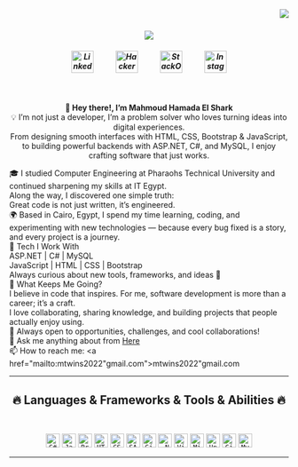 <img align="right" src="https://visitor-badge.laobi.icu/badge?page_id=zumrudu-anka.zumrudu-anka">

<h1 align="center">
<a href="https://git.io/typing-svg">
  <img src="https://readme-typing-svg.demolab.com?font=Fira+Code&pause=1000&color=36BCF7&center=true&vCenter=true&width=500&lines=Hello%2C+There!+%F0%9F%91%8B;I'm+Mahmoud+Hamada+El+Shark;Full-Stack+ASP.NET+Developer;Computer+Engineer+%7C+Problem+Solver;Nice+to+meet+you!">
</a>

</h1>

<h5 align="center">
<p align="center" style="
    display: flex;
    justify-content: center;
    align-items: center;
    gap: 40px;
">
  <!-- LinkedIn (devicon) -->
  <a href="https://www.linkedin.com/in/mahmoud-hamada-67a2332b9/" target="_blank">
    <img src="https://cdn.jsdelivr.net/gh/devicons/devicon/icons/linkedin/linkedin-original.svg" alt="LinkedIn" width="40" />
  </a>

  <!-- HackerRank (Simple Icons CDN) -->
  <a href="https://www.hackerrank.com/profile/mtwins2022" target="_blank">
    <img src="https://cdn.simpleicons.org/hackerrank/00EA64" alt="HackerRank" width="40" />
  </a>

  <!-- StackOverflow (devicon) -->
  <a href="https://stackoverflow.com/users/12578260/osman-durdag" target="_blank">
    <img src="https://cdn.jsdelivr.net/gh/devicons/devicon/icons/stackoverflow/stackoverflow-original.svg" alt="StackOverflow" width="40" />
  </a>

  <!-- Instagram (Simple Icons CDN) -->
  <a href="https://www.instagram.com/twinss.ts/" target="_blank">
    <img src="https://cdn.simpleicons.org/instagram/E4405F" alt="Instagram" width="40" />
  </a>
</p>



</h5>
<br>
<p align="center">
<strong> 👋 Hey there!, I’m Mahmoud Hamada El Shark </strong> 
<br/>
💡 I’m not just a developer, I’m a problem solver who loves turning ideas into digital experiences.<br/>
  From designing smooth interfaces with HTML, CSS, Bootstrap & JavaScript, to building powerful backends with ASP.NET, C#, and MySQL, I enjoy crafting software that just works.
  <br>

🎓 I studied Computer Engineering at  Pharaohs Technical University and continued sharpening my skills at IT  Egypt.
<br/>
Along the way, I discovered one simple truth:
<br/>
Great code is not just written, it’s engineered.
<br/>
🌍 Based in Cairo, Egypt, I spend my time learning, coding, and experimenting with new technologies — because every bug fixed is a story, and every project is a journey.
<br/>
🔧 Tech I Work With
<br/>
ASP.NET | C# | MySQL
<br/>
JavaScript | HTML | CSS | Bootstrap
<br/>
Always curious about new tools, frameworks, and ideas 💭
<br/>
🚀 What Keeps Me Going?
<br/>
I believe in code that inspires. For me, software development is more than a career; it’s a craft.
<br/>
I love collaborating, sharing knowledge, and building projects that people actually enjoy using.
<br/>
📩 Always open to opportunities, challenges, and cool collaborations!
  <br>
  💬 Ask me anything about from <a href="https://github.com/SharkTechCo/SharkTechCo/issues" title="Issues">Here</a>
  <br>
  📫 How to reach me: <a href="mailto:mtwins2022"gmail.com">mtwins2022"gmail.com</a>
</p>

<hr>
<h2 align="center">🔥 Languages & Frameworks & Tools & Abilities 🔥</h2>
<br>
<p align="center">
<code><img title="C#" height="25" src="https://cdn.jsdelivr.net/gh/devicons/devicon/icons/csharp/csharp-original.svg"></code>
<code><img title="Javascript" height="25" src="https://cdn.jsdelivr.net/gh/devicons/devicon/icons/javascript/javascript-original.svg"></code>
<code><img title="Problem Solving" height="25" src="https://img.icons8.com/?size=512&id=63307&format=png"></code>
<code><img title="HTML5" height="25" src="https://cdn.jsdelivr.net/gh/devicons/devicon/icons/html5/html5-original.svg"></code>
<code><img title="CSS" height="25" src="https://cdn.jsdelivr.net/gh/devicons/devicon/icons/css3/css3-original.svg"></code>
<code><img title="SASS" height="25" src="https://cdn.jsdelivr.net/gh/devicons/devicon/icons/sass/sass-original.svg"></code>
<code><img title="Git" height="25" src="https://cdn.jsdelivr.net/gh/devicons/devicon/icons/git/git-original.svg"></code>
<code><img title=".NET Core" height="25" src="https://cdn.jsdelivr.net/gh/devicons/devicon/icons/dotnetcore/dotnetcore-original.svg"></code>
<code><img title="Visual Studio Code" height="25" src="https://cdn.jsdelivr.net/gh/devicons/devicon/icons/vscode/vscode-original.svg"></code>
<code><img title="Microsoft Visual Studio" height="25" src="https://cdn.jsdelivr.net/gh/devicons/devicon/icons/visualstudio/visualstudio-plain.svg"></code>
<code><img title="Unity" height="25" src="https://cdn.jsdelivr.net/gh/devicons/devicon/icons/unity/unity-original.svg"></code>
<code><img title="GitHub" height="25" src="https://cdn.jsdelivr.net/gh/devicons/devicon/icons/github/github-original.svg"></code>
<code><img title="MySQL" height="25" src="https://cdn.jsdelivr.net/gh/devicons/devicon/icons/mysql/mysql-original.svg"></code>

</p>
<hr>

<!-- <h2 align="center">⚡ Stats ⚡</h2>
<br>
<p align=center>
  <div align=center>
    <a href="https://github.com/denvercoder1/github-readme-streak-stats" title="Go to Source">
      <img align="left" width=390 src="https://streak-stats.demolab.com/?user=zumrudu-anka&theme=react&border=61dafb&hide_border=true" alt="zumrudu-anka" />
    </a>
    <a href="https://github.com/anuraghazra/github-readme-stats" title="Go to Source">
      <img align="right" width=390 src="https://github-readme-stats.vercel.app/api?username=zumrudu-anka&show_icons=true&theme=react&border_color=61dafb&hide_border=true" />
    </a>
  </div>
  <br><br><br><br><br><br><br><br><br>
  <div align=center>
    <a href="https://github.com/anuraghazra/github-readme-stats">
      <img height=200 align="center" src="https://github-readme-stats.vercel.app/api/top-langs/?username=zumrudu-anka&hide=c%23,powershell,Mathematica,Ruby,Objective-C,Objective-C%2b%2b,Cuda&title_color=61dafb&text_color=ffffff&icon_color=61dafb&bg_color=20232a&langs_count=8&layout=compact&border_color=61dafb&hide_border=true&size_weight=0.5&count_weight=0.5" />
    </a>
  </div>
  <br>

  <img src="https://github-readme-activity-graph.vercel.app/graph?username=zumrudu-anka&theme=react-dark&bg_color=20232a&hide_border=true" width="100%"/>
</p>

<hr>

<h2 align="center">👨‍💻 Repositories 👨‍💻</h2>
<br>
<div width="100%" align="center">
  <a align="left" href="https://github.com/zumrudu-anka/Algorithms" title="Algorithms"><img align="left" height="115" src="https://github-readme-stats.vercel.app/api/pin/?username=zumrudu-anka&repo=Algorithms&theme=react&border_color=61dafb&border_radius=10"></a><a align="right" href="https://github.com/zumrudu-anka/DataStructures" title="Data Structures"><img align="right" height="115" src="https://github-readme-stats.vercel.app/api/pin/?username=zumrudu-anka&repo=DataStructures&theme=react&border_color=61dafb&border_radius=10"></a>
</div>
<br/><br/><br/><br/><br/><br/>
<div width="100%" align="center">
  <a align="left" href="https://github.com/zumrudu-anka/Turkce-Heceleme-CPP" title="Turkce-Heceleme-CPP"><img align="left" height="115" src="https://github-readme-stats.vercel.app/api/pin/?username=zumrudu-anka&repo=Turkce-Heceleme-CPP&theme=react&border_color=61dafb&border_radius=10"></a>
  <a align="right" href="https://github.com/zumrudu-anka/CopyMoveForgeryDetectionWithDCT" title="Copy&Move Forgery Detection With DCT"><img align="right" height="115" src="https://github-readme-stats.vercel.app/api/pin/?username=zumrudu-anka&repo=CopyMoveForgeryDetectionWithDCT&theme=react&border_color=61dafb&border_radius=10"></a>
</div>
<br/><br/><br/><br/><br/><br/>
<div width="100%" align="center">
  <a align="left" href="https://github.com/zumrudu-anka/cpp-openmp-needleman-wunsch" title="Needleman Wunsch Algorithm With OpenMP"><img align="left" height="115" src="https://github-readme-stats.vercel.app/api/pin/?username=zumrudu-anka&repo=cpp-openmp-needleman-wunsch&theme=react&border_color=61dafb&border_radius=10"></a>
  <a align="right" href="https://github.com/zumrudu-anka/javascript-minesweeper" title="Minesweeper"><img align="right" height="115" src="https://github-readme-stats.vercel.app/api/pin/?username=zumrudu-anka&repo=javascript-minesweeper&theme=react&border_color=61dafb&border_radius=10"></a>
</div>
<br/><br/><br/><br/><br/><br/>

<h4 align="center">
  <a href="https://github.com/SharkTechCo" title="Show Repositories">🔎 Show More 🔍</a>
</h4>

-->

